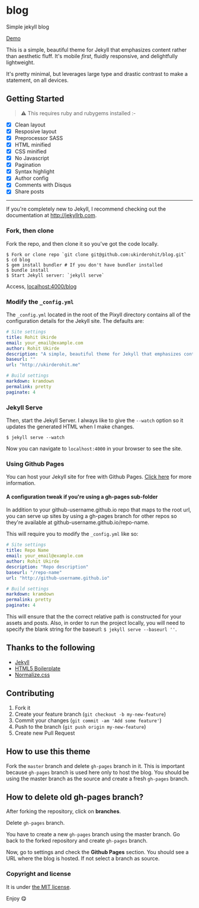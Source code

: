 # blog
Simple jekyll blog

[Demo](https://www.ukirderohit.com/blog)


This is a simple, beautiful theme for Jekyll that emphasizes content rather than aesthetic fluff. It's mobile _first_, fluidly responsive, and delightfully lightweight.

It's pretty minimal, but leverages large type and drastic contrast to make a statement, on all devices.


## Getting Started

> :warning:
  This requires ruby and rubygems installed :-

* [x] Clean layout
* [x] Resposive layout
* [x] Preprocessor SASS
* [x] HTML minified
* [x] CSS minified
* [x] No Javascript
* [x] Pagination
* [x] Syntax highlight
* [x] Author config
* [x] Comments with Disqus
* [x] Share posts

---

If you're completely new to Jekyll, I recommend checking out the documentation at <http://jekyllrb.com>.


### Fork, then clone

Fork the repo, and then clone it so you've got the code locally.

```
$ Fork or clone repo `git clone git@github.com:ukirderohit/blog.git`
$ cd blog
$ gem install bundler # If you don't have bundler installed
$ bundle install
$ Start Jekyll server: `jekyll serve`
```

Access, [localhost:4000/blog](http://localhost:4000/blog)


### Modify the `_config.yml`

The `_config.yml` located in the root of the Pixyll directory contains all of the configuration details
for the Jekyll site. The defaults are:

```yml
# Site settings
title: Rohit Ukirde
email: your_email@example.com
author: Rohit Ukirde
description: "A simple, beautiful theme for Jekyll that emphasizes content rather than aesthetic fluff."
baseurl: ""
url: "http://ukirderohit.me"

# Build settings
markdown: kramdown
permalink: pretty
paginate: 4
```

### Jekyll Serve

Then, start the Jekyll Server. I always like to give the `--watch` option so it updates the generated HTML when I make changes.

```
$ jekyll serve --watch
```

Now you can navigate to `localhost:4000` in your browser to see the site.


### Using Github Pages

You can host your Jekyll site for free with Github Pages. [Click here](https://pages.github.com/) for more information.


#### A configuration tweak if you're using a gh-pages sub-folder

In addition to your github-username.github.io repo that maps to the root url, you can serve up sites by using a gh-pages branch for other repos so they're available at github-username.github.io/repo-name.

This will require you to modify the `_config.yml` like so:

```yml
# Site settings
title: Repo Name
email: your_email@example.com
author: Rohit Ukirde
description: "Repo description"
baseurl: "/repo-name"
url: "http://github-username.github.io"

# Build settings
markdown: kramdown
permalink: pretty
paginate: 4
```

This will ensure that the the correct relative path is constructed for your assets and posts. Also, in order to run the project locally, you will need to specify the blank string for the baseurl: `$ jekyll serve --baseurl ''`.


## Thanks to the following

* [Jekyll](http://jekyllrb.com)
* [HTML5 Boilerplate](https://html5boilerplate.com/ "html5 boilerplate")
* [Normalize.css](http://necolas.github.io/normalize.css/ "normalize.css")

## Contributing

1. Fork it
2. Create your feature branch (`git checkout -b my-new-feature`)
3. Commit your changes (`git commit -am 'Add some feature'`)
4. Push to the branch (`git push origin my-new-feature`)
5. Create new Pull Request

## How to use this theme

Fork the ``master`` branch and delete ``gh-pages`` branch in it. This is important because ``gh-pages`` branch is used here only to host the blog. You should be using the master branch as the source and create a fresh ``gh-pages`` branch.


## How to delete old **gh-pages** branch?
After forking the repository, click on **branches**.


Delete ``gh-pages`` branch.

You have to create a new ``gh-pages`` branch using the master branch. Go back to the forked repository and create ``gh-pages`` branch.


Now, go to settings and check the **Github Pages** section. You should see a URL where the blog is hosted. If not select a branch as source.

### Copyright and license

It is under [the MIT license](/LICENSE).

Enjoy :yum:


